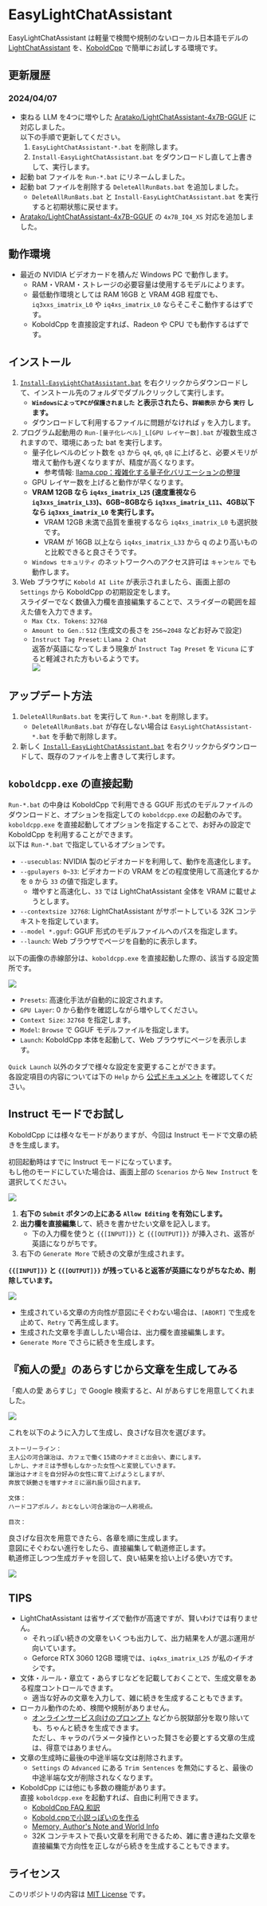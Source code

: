 ﻿# EasyLightChatAssistant

EasyLightChatAssistant は軽量で検閲や規制のないローカル日本語モデルの [LightChatAssistant](https://huggingface.co/Sdff-Ltba/LightChatAssistant-2x7B-GGUF) を、[KoboldCpp](https://github.com/LostRuins/koboldcpp) で簡単にお試しする環境です。

## 更新履歴

### 2024/04/07

- 束ねる LLM を4つに増やした [Aratako/LightChatAssistant-4x7B-GGUF](https://huggingface.co/Aratako/LightChatAssistant-4x7B-GGUF) に対応しました。  
以下の手順で更新してください。
	1. `EasyLightChatAssistant-*.bat` を削除します。
	1. `Install-EasyLightChatAssistant.bat` をダウンロードし直して上書きして、実行します。
- 起動 bat ファイルを `Run-*.bat` にリネームしました。
- 起動 bat ファイルを削除する `DeleteAllRunBats.bat` を追加しました。
	- `DeleteAllRunBats.bat` と `Install-EasyLightChatAssistant.bat` を実行すると初期状態に戻せます。
- [Aratako/LightChatAssistant-4x7B-GGUF](https://huggingface.co/Aratako/LightChatAssistant-4x7B-GGUF) の `4x7B_IQ4_XS` 対応を追加しました。

## 動作環境

- 最近の NVIDIA ビデオカードを積んだ Windows PC で動作します。
	- RAM・VRAM・ストレージの必要容量は使用するモデルによります。  
	- 最低動作環境としては RAM 16GB と VRAM 4GB 程度でも、`iq3xxs_imatrix_L0` や `iq4xs_imatrix_L0` ならそこそこ動作するはずです。
	- KoboldCpp を直接設定すれば、Radeon や CPU でも動作するはずです。

## インストール

1. [`Install-EasyLightChatAssistant.bat`](https://github.com/Zuntan03/EasyLightChatAssistant/raw/main/Install-EasyLightChatAssistant.bat?v=5) を右クリックからダウンロードして、インストール先のフォルダでダブルクリックして実行します。
	- **`WindowsによってPCが保護されました` と表示されたら、`詳細表示` から `実行` します。**
	- ダウンロードして利用するファイルに問題がなければ `y` を入力します。
1. プログラム起動用の `Run-[量子化レベル]_L[GPU レイヤー数].bat` が複数生成されますので、環境にあった bat を実行します。
	- 量子化レベルのビット数を `q3` から `q4`, `q6`, `q8` に上げると、必要メモリが増えて動作も遅くなりますが、精度が高くなります。
		- 参考情報: [llama.cpp：複雑化する量子化バリエーションの整理](https://sc-bakushu.hatenablog.com/entry/2024/02/26/062547#%E8%BF%BD%E8%A8%98KL-divergence-%E3%81%AB%E3%82%88%E3%82%8B%E9%87%8F%E5%AD%90%E5%8C%96%E8%A9%95%E4%BE%A1)
	- GPU レイヤー数を上げると動作が早くなります。
	- **VRAM 12GB なら `iq4xs_imatrix_L25` (速度重視なら `iq3xxs_imatrix_L33`)、6GB~8GBなら `iq3xxs_imatrix_L11`、4GB以下なら `iq3xxs_imatrix_L0` を実行します。**
		- VRAM 12GB 未満で品質を重視するなら `iq4xs_imatrix_L0` も選択肢です。
		- VRAM が 16GB 以上なら `iq4xs_imatrix_L33` から q のより高いものと比較できると良さそうです。
	- `Windows セキュリティ` のネットワークへのアクセス許可は `キャンセル` でも動作します。
1. Web ブラウザに `Kobold AI Lite` が表示されましたら、画面上部の `Settings` から KoboldCpp の初期設定をします。  
	スライダーでなく数値入力欄を直接編集することで、スライダーの範囲を超えた値を入力できます。
	- `Max Ctx. Tokens`: `32768`
	- `Amount to Gen.`: `512` (生成文の長さを `256`~`2048` などお好みで設定)
	- `Instruct Tag Preset`: `Llama 2 Chat`  
	返答が英語になってしまう現象が `Instruct Tag Preset` を `Vicuna` にすると軽減された方もいるようです。  
	![](./img/Settings.png)

## アップデート方法

1. `DeleteAllRunBats.bat` を実行して `Run-*.bat` を削除します。
	- `DeleteAllRunBats.bat` が存在しない場合は `EasyLightChatAssistant-*.bat` を手動で削除します。
1. 新しく [`Install-EasyLightChatAssistant.bat`](https://github.com/Zuntan03/EasyLightChatAssistant/raw/main/Install-EasyLightChatAssistant.bat?v=5) を右クリックからダウンロードして、既存のファイルを上書きして実行します。

## `koboldcpp.exe` の直接起動

`Run-*.bat` の中身は KoboldCpp で利用できる GGUF 形式のモデルファイルのダウンロードと、オプションを指定しての `koboldcpp.exe` の起動のみです。  
`koboldcpp.exe` を直接起動してオプションを指定することで、お好みの設定で KoboldCpp を利用することができます。  
以下は `Run-*.bat` で指定しているオプションです。

- `--usecublas`: NVIDIA 製のビデオカードを利用して、動作を高速化します。
- `--gpulayers 0~33`: ビデオカードの VRAM をどの程度使用して高速化するかを `0` から `33` の値で指定します。
	- 増やすと高速化し、`33` では LightChatAssistant 全体を VRAM に載せようとします。  
- `--contextsize 32768`: LightChatAssistant がサポートしている 32K コンテキストを指定しています。
- `--model *.gguf`: GGUF 形式のモデルファイルへのパスを指定します。
- `--launch`: Web ブラウザでページを自動的に表示します。

以下の画像の赤線部分は、`koboldcpp.exe` を直接起動した際の、該当する設定箇所です。

![](./img/Launcher.png)

- `Presets`: 高速化手法が自動的に設定されます。
- `GPU Layer`: 0 から動作を確認しながら増やしてください。
- `Context Size`: `32768` を指定します。
- `Model`: `Browse` で GGUF モデルファイルを指定します。
- `Launch`: KoboldCpp 本体を起動して、Web ブラウザにページを表示します。

`Quick Launch` 以外のタブで様々な設定を変更することができます。  
各設定項目の内容については下の `Help` から [公式ドキュメント](https://github.com/LostRuins/koboldcpp/wiki) を確認してください。

## Instruct モードでお試し

KoboldCpp には様々なモードがありますが、今回は Instruct モードで文章の続きを生成します。

初回起動時はすでに Instruct モードになっています。  
もし他のモードにしていた場合は、画面上部の `Scenarios` から `New Instruct` を選択してください。

![](./img/Control.png)

1. **右下の `Submit` ボタンの上にある `Allow Editing` を有効にします。**
1. **出力欄を直接編集**して、続きを書かせたい文章を記入します。
	- 下の入力欄を使うと `{{[INPUT]}}` と `{{[OUTPUT]}}` が挿入され、返答が英語になりがちです。
1. 右下の `Generate More` で続きの文章が生成されます。

**`{{[INPUT]}}` と `{{[OUTPUT]}}` が残っていると返答が英語になりがちなため、削除しています。**

![](./img/Generate.png)

- 生成されている文章の方向性が意図にそぐわない場合は、`[ABORT]` で生成を止めて、`Retry` で再生成します。
- 生成された文章を手直ししたい場合は、出力欄を直接編集します。
- `Generate More` でさらに続きを生成します。

## 『痴人の愛』のあらすじから文章を生成してみる

「痴人の愛 あらすじ」で Google 検索すると、AI があらすじを用意してくれました。

![](./img/StoryLine.png)

これを以下のように入力して生成し、良さげな目次を選びます。  

```
ストーリーライン：
主人公の河合譲治は、カフェで働く15歳のナオミと出会い、妻にします。
しかし、ナオミは予想もしなかった女性へと変貌していきます。
譲治はナオミを自分好みの女性に育て上げようとしますが、
奔放で妖艶さを増すナオミに溺れ振り回されます。

文体：
ハードコアポルノ。おとなしい河合譲治の一人称視点。

目次：
```

良さげな目次を用意できたら、各章を順に生成します。  
意図にそぐわない進行をしたら、直接編集して軌道修正します。  
軌道修正しつつ生成ガチャを回して、良い結果を拾い上げる使い方です。

![](./img/Story.png)

## TIPS

- LightChatAssistant は省サイズで動作が高速ですが、賢いわけでは有りません。
	- それっぽい続きの文章をいくつも出力して、出力結果を人が選ぶ運用が向いています。
	- Geforce RTX 3060 12GB 環境では、`iq4xs_imatrix_L25` が私のイチオシです。
- 文体・ルール・章立て・あらすじなどを記載しておくことで、生成文章をある程度コントロールできます。
	- 適当な好みの文章を入力して、雑に続きを生成することもできます。
- ローカル動作のため、検閲や規制がありません。
	- [オンラインサービス向けのプロンプト](https://rentry.org/gpt0721) などから脱獄部分を取り除いても、ちゃんと続きを生成できます。  
	ただし、キャラのパラメータ操作といった賢さを必要とする文章の生成は、得意ではありません。
- 文章の生成時に最後の中途半端な文は削除されます。
	- `Settings` の `Advanced` にある `Trim Sentences` を無効にすると、最後の中途半端な文が削除されなくなります。
- KoboldCpp には他にも多数の機能があります。  
直接 `koboldcpp.exe` を起動すれば、自由に利用できます。
	- [KoboldCpp FAQ 和訳](https://rentry.org/rmeut8xs)
	- [Kobold.cppで小説っぽいのを作る](https://w.atwiki.jp/localmlhub/pages/19.html)
	- [Memory, Author's Note and World Info](https://github.com/KoboldAI/KoboldAI-Client/wiki/Memory,-Author's-Note-and-World-Info)
	- 32K コンテキストで長い文章を利用できるため、雑に書き連ねた文章を直接編集で方向性を正しながら続きを生成することもできます。

## ライセンス

このリポジトリの内容は [MIT License](./LICENSE.txt) です。
